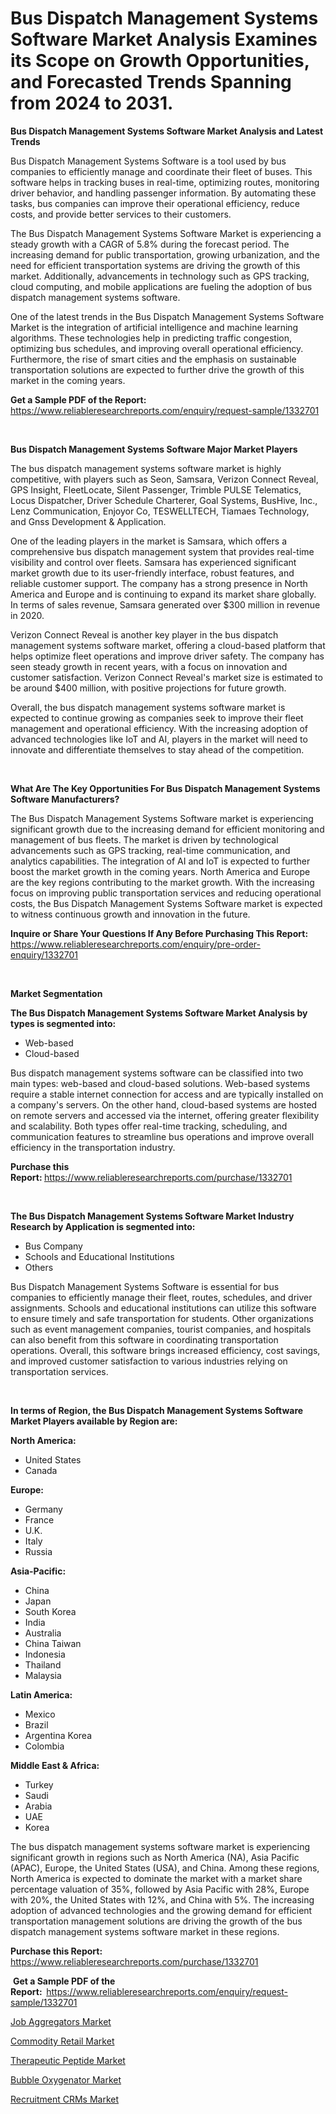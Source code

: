 <p><h1>Bus Dispatch Management Systems Software Market Analysis Examines its Scope on Growth Opportunities, and Forecasted Trends Spanning from 2024 to 2031.</h1></p><p><strong>Bus Dispatch Management Systems Software Market Analysis and Latest Trends</strong></p>
<p><p>Bus Dispatch Management Systems Software is a tool used by bus companies to efficiently manage and coordinate their fleet of buses. This software helps in tracking buses in real-time, optimizing routes, monitoring driver behavior, and handling passenger information. By automating these tasks, bus companies can improve their operational efficiency, reduce costs, and provide better services to their customers.</p><p>The Bus Dispatch Management Systems Software Market is experiencing a steady growth with a CAGR of 5.8% during the forecast period. The increasing demand for public transportation, growing urbanization, and the need for efficient transportation systems are driving the growth of this market. Additionally, advancements in technology such as GPS tracking, cloud computing, and mobile applications are fueling the adoption of bus dispatch management systems software.</p><p>One of the latest trends in the Bus Dispatch Management Systems Software Market is the integration of artificial intelligence and machine learning algorithms. These technologies help in predicting traffic congestion, optimizing bus schedules, and improving overall operational efficiency. Furthermore, the rise of smart cities and the emphasis on sustainable transportation solutions are expected to further drive the growth of this market in the coming years.</p></p>
<p><strong>Get a Sample PDF of the Report:&nbsp;</strong> <a href="https://www.reliableresearchreports.com/enquiry/request-sample/1332701">https://www.reliableresearchreports.com/enquiry/request-sample/1332701</a></p>
<p>&nbsp;</p>
<p><strong>Bus Dispatch Management Systems Software Major Market Players</strong></p>
<p><p>The bus dispatch management systems software market is highly competitive, with players such as Seon, Samsara, Verizon Connect Reveal, GPS Insight, FleetLocate, Silent Passenger, Trimble PULSE Telematics, Locus Dispatcher, Driver Schedule Charterer, Goal Systems, BusHive, Inc., Lenz Communication, Enjoyor Co, TESWELLTECH, Tiamaes Technology, and Gnss Development & Application.</p><p>One of the leading players in the market is Samsara, which offers a comprehensive bus dispatch management system that provides real-time visibility and control over fleets. Samsara has experienced significant market growth due to its user-friendly interface, robust features, and reliable customer support. The company has a strong presence in North America and Europe and is continuing to expand its market share globally. In terms of sales revenue, Samsara generated over $300 million in revenue in 2020.</p><p>Verizon Connect Reveal is another key player in the bus dispatch management systems software market, offering a cloud-based platform that helps optimize fleet operations and improve driver safety. The company has seen steady growth in recent years, with a focus on innovation and customer satisfaction. Verizon Connect Reveal's market size is estimated to be around $400 million, with positive projections for future growth.</p><p>Overall, the bus dispatch management systems software market is expected to continue growing as companies seek to improve their fleet management and operational efficiency. With the increasing adoption of advanced technologies like IoT and AI, players in the market will need to innovate and differentiate themselves to stay ahead of the competition.</p></p>
<p>&nbsp;</p>
<p><strong>What Are The Key Opportunities For Bus Dispatch Management Systems Software Manufacturers?</strong></p>
<p><p>The Bus Dispatch Management Systems Software market is experiencing significant growth due to the increasing demand for efficient monitoring and management of bus fleets. The market is driven by technological advancements such as GPS tracking, real-time communication, and analytics capabilities. The integration of AI and IoT is expected to further boost the market growth in the coming years. North America and Europe are the key regions contributing to the market growth. With the increasing focus on improving public transportation services and reducing operational costs, the Bus Dispatch Management Systems Software market is expected to witness continuous growth and innovation in the future.</p></p>
<p><strong>Inquire or Share Your Questions If Any Before Purchasing This Report:</strong> <a href="https://www.reliableresearchreports.com/enquiry/pre-order-enquiry/1332701">https://www.reliableresearchreports.com/enquiry/pre-order-enquiry/1332701</a></p>
<p>&nbsp;</p>
<p><strong>Market Segmentation</strong></p>
<p><strong>The Bus Dispatch Management Systems Software Market Analysis by types is segmented into:</strong></p>
<p><ul><li>Web-based</li><li>Cloud-based</li></ul></p>
<p><p>Bus dispatch management systems software can be classified into two main types: web-based and cloud-based solutions. Web-based systems require a stable internet connection for access and are typically installed on a company's servers. On the other hand, cloud-based systems are hosted on remote servers and accessed via the internet, offering greater flexibility and scalability. Both types offer real-time tracking, scheduling, and communication features to streamline bus operations and improve overall efficiency in the transportation industry.</p></p>
<p><strong>Purchase this Report:&nbsp;</strong><a href="https://www.reliableresearchreports.com/purchase/1332701">https://www.reliableresearchreports.com/purchase/1332701</a></p>
<p>&nbsp;</p>
<p><strong>The Bus Dispatch Management Systems Software Market Industry Research by Application is segmented into:</strong></p>
<p><ul><li>Bus Company</li><li>Schools and Educational Institutions</li><li>Others</li></ul></p>
<p><p>Bus Dispatch Management Systems Software is essential for bus companies to efficiently manage their fleet, routes, schedules, and driver assignments. Schools and educational institutions can utilize this software to ensure timely and safe transportation for students. Other organizations such as event management companies, tourist companies, and hospitals can also benefit from this software in coordinating transportation operations. Overall, this software brings increased efficiency, cost savings, and improved customer satisfaction to various industries relying on transportation services.</p></p>
<p>&nbsp;</p>
<p><strong>In terms of Region, the Bus Dispatch Management Systems Software Market Players available by Region are:</strong></p>
<p>
    <p> <strong> North America: </strong>
        <ul>
            <li>United States</li>
            <li>Canada</li>
        </ul>
        </p> 
    <p> <strong> Europe: </strong>
        <ul>
            <li>Germany</li>
            <li>France</li>
            <li>U.K.</li>
            <li>Italy</li>
            <li>Russia</li>
        </ul>
        </p> 
    <p> <strong> Asia-Pacific: </strong>
        <ul>
            <li>China</li>
            <li>Japan</li>
            <li>South Korea</li>
            <li>India</li>
            <li>Australia</li>
            <li>China Taiwan</li>
            <li>Indonesia</li>
            <li>Thailand</li>
            <li>Malaysia</li>
        </ul>
        </p> 
    <p> <strong> Latin America: </strong>
        <ul>
            <li>Mexico</li>
            <li>Brazil</li>
            <li>Argentina Korea</li>
            <li>Colombia</li>
        </ul>
        </p> 
    <p> <strong> Middle East & Africa: </strong>
        <ul>
            <li>Turkey</li>
            <li>Saudi</li>
            <li>Arabia</li>
            <li>UAE</li>
            <li>Korea</li>
        </ul>
    </p>
    </p>
<p><p>The bus dispatch management systems software market is experiencing significant growth in regions such as North America (NA), Asia Pacific (APAC), Europe, the United States (USA), and China. Among these regions, North America is expected to dominate the market with a market share percentage valuation of 35%, followed by Asia Pacific with 28%, Europe with 20%, the United States with 12%, and China with 5%. The increasing adoption of advanced technologies and the growing demand for efficient transportation management solutions are driving the growth of the bus dispatch management systems software market in these regions.</p></p>
<p><strong>Purchase this Report: </strong><a href="https://www.reliableresearchreports.com/purchase/1332701">https://www.reliableresearchreports.com/purchase/1332701</a></p>
<p>&nbsp;<strong>Get a Sample PDF of the Report:&nbsp;&nbsp;</strong><a href="https://www.reliableresearchreports.com/enquiry/request-sample/1332701">https://www.reliableresearchreports.com/enquiry/request-sample/1332701</a></p>
<p><strong></strong></p>
<p><p><a href="https://medium.com/@christinaweber16/job-aggregators-market-size-and-market-trends-complete-industry-overview-2024-to-2031-1c67459fe469">Job Aggregators Market</a></p><p><a href="https://medium.com/@tammyjones1939/commodity-retail-market-insights-into-market-cagr-market-trends-and-growth-strategies-76ab0daf509c">Commodity Retail Market</a></p><p><a href="https://medium.com/@beverlyfields2012/therapeutic-peptide-market-competitive-analysis-market-trends-and-forecast-to-2031-a947a1306d64">Therapeutic Peptide Market</a></p><p><a href="https://medium.com/@beverlyfields2012/bubble-oxygenator-market-trends-forecast-and-competitive-analysis-to-2031-69cc5981cb40">Bubble Oxygenator Market</a></p><p><a href="https://medium.com/@christinaweber16/recruitment-crms-market-analysis-its-cagr-market-segmentation-and-global-industry-overview-c87579448bbc">Recruitment CRMs Market</a></p></p>